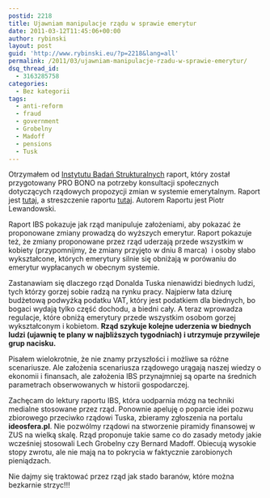 ```yaml
---
postid: 2218
title: Ujawniam manipulacje rządu w sprawie emerytur
date: 2011-03-12T11:45:06+00:00
author: rybinski
layout: post
guid: 'http://www.rybinski.eu/?p=2218&lang=all'
permalink: /2011/03/ujawniam-manipulacje-rzadu-w-sprawie-emerytur/
dsq_thread_id:
  - 3163285758
categories:
  - Bez kategorii
tags:
  - anti-reform
  - fraud
  - government
  - Grobelny
  - Madoff
  - pensions
  - Tusk
---
```

Otrzymałem od [Instytutu Badań Strukturalnych](http://www.ibs.org.pl) raport, który został przygotowany PRO BONO na potrzeby konsultacji społecznych dotyczących rządowych propozycji zmian w systemie emerytalnym. Raport jest [tutaj](http://resources.rybinski.eu/resources/viewResource:d6c138e6-4c92-11e0-b711-001b24eff4d8), a streszczenie raportu [tutaj](http://resources.rybinski.eu/resources/viewResource:072d3ebc-4c93-11e0-8f42-001b24eff4d8). Autorem Raportu jest Piotr Lewandowski.

Raport IBS pokazuje jak rząd manipuluje założeniami, aby pokazać że proponowane zmiany prowadzą do wyższych emerytur. Raport pokazuje też, że zmiany proponowane przez rząd uderzają przede wszystkim w kobiety (przypomnijmy, że zmiany przyjęto w dniu 8 marca)  i osoby słabo wykształcone, których emerytury silnie się obniżają w porówaniu do emerytur wypłacanych w obecnym systemie.

Zastanawiam się dlaczego rząd Donalda Tuska nienawidzi biednych ludzi, tych którzy gorzej sobie radzą na rynku pracy. Najpierw łata dziurę budżetową podwyżką podatku VAT, który jest podatkiem dla biednych, bo bogaci wydają tylko część dochodu, a biedni cały. A teraz wprowadza regulacje, które obniżą emerytury przede wszystkim osobom gorzej wykształconym i kobietom. **Rząd szykuje kolejne uderzenia w biednych ludzi (ujawnię te plany w najbliższych tygodniach) i utrzymuje przywileje grup nacisku.** 

Pisałem wielokrotnie, że nie znamy przyszłości i możliwe sa różne scenariusze. Ale założenia scenariusza rządowego urągają naszej wiedzy o ekonomii i finansach, ale założenia IBS przynajmniej są oparte na średnich parametrach obserwowanych w historii gospodarczej.

Zachęcam do lektury raportu IBS, która uodparnia mózg na techniki medialne stosowane przez rząd. Ponownie apeluję o poparcie idei pozwu zbiorowego przeciwko rządowi Tuska, zbieramy zgłoszenia na portalu **ideosfera.pl**. Nie pozwólmy rządowi na stworzenie piramidy finansowej w ZUS na wielką skalę. Rząd proponuje takie same co do zasady metody jakie wcześniej stosowali Lech Grobelny czy Bernard Madoff. Obiecują wysokie stopy zwrotu, ale nie mają na to pokrycia w faktycznie zarobionych pieniądzach.

Nie dajmy się traktować przez rząd jak stado baranów, które można bezkarnie strzyc!!!
